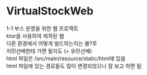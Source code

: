 # VirtualStockWeb
1-1 부스 운영을 위한 웹 프로젝트  
ktor을 사용하여 제작된 웹  
다른 환경에서 어떻게 빌드하는지는 몰?루  
지민선배한테 가면 될지도  (+ 유민선배)  
html 파일은 /src/main/resource/static/html에 있음  
html 파일에 있는 경로들도 많이 변경되었으니 잘 보고 하면 됨  